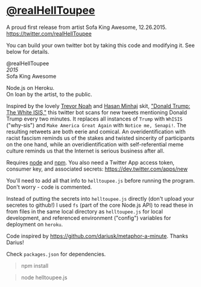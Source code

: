 [@realHellToupee](https://twitter.com/realHellToupee)
==========

A proud first release from artist Sofa King Awesome, 12.26.2015. https://twitter.com/realHellToupee

You can build your own twitter bot by taking this code and modifying it. See below for details.

@realHellToupee  
*2015*  
Sofa King Awesome  

Node.js on Heroku.  
On loan by the artist, to the public.

Inspired by the lovely [Trevor Noah](https://twitter.com/trevornoah) and [Hasan Minhaj](https://twitter.com/hasanminhaj) skit, ["Donald Trump: The White ISIS,"](http://www.cc.com/video-clips/0org9p/the-daily-show-with-trevor-noah-donald-trump--the-white-isis) this twitter bot scans for new tweets mentioning Donald Trump every two minutes. It replaces all instances of `Trump` with `WhISIS` ("why-sis") and `Make America Great Again` with `Notice me, Senapi!`. The resulting retweets are both eerie and comical. An overidentification with racist fascism reminds us of the stakes and twisted sincerity of participants on the one hand, while an overidientification with self-referential meme culture reminds us that the Internet is serious business after all.

Requires [node](http://nodejs.org/) and [npm](http://npmjs.org/). You also need a Twitter App access token, consumer key, and associated secrets: https://dev.twitter.com/apps/new

You'll need to add all that info to `helltoupee.js` before running the program. Don't worry - code is commented.

Instead of putting the secrets into `helltoupee.js` directly (don't upload your secretes to github!) I used `fs` (part of the core Node.js API) to read these in from files in the same local directory as `helltoupee.js` for local development, and referenced environment ("config") variables for deployment on `heroku`.

Code inspired by https://github.com/dariusk/metaphor-a-minute. Thanks Darius!

Check `packages.json` for dependencies. 

> npm install 

> node helltoupee.js

